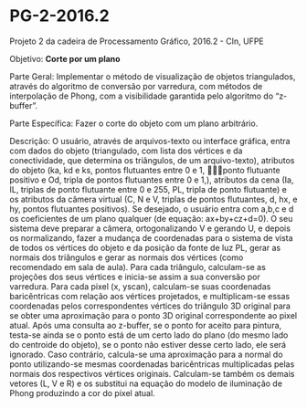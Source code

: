 # PG-2-2016.2
Projeto 2 da cadeira de Processamento Gráfico, 2016.2 - CIn, UFPE

Objetivo: **Corte por um plano**

Parte Geral: Implementar o método de visualização de objetos triangulados, através do algoritmo de conversão por varredura, com métodos de interpolação de Phong, com a visibilidade garantida pelo algoritmo do “z-buffer”.

Parte Específica: Fazer o corte do objeto com um plano arbitrário.

Descrição: O usuário, através de arquivos-texto ou interface gráfica, entra com dados do objeto (triangulado, com lista dos vértices e da conectividade, que determina os triângulos, de um arquivo-texto), atributos do objeto (ka, kd e ks, pontos flutuantes entre 0 e 1, ponto flutuante positivo e Od, tripla de pontos flutuantes entre 0 e 1,), atributos da cena (Ia, IL, triplas de ponto flutuante entre 0 e 255, PL, tripla de ponto flutuante) e os atributos da câmera virtual (C, N e V, triplas de pontos flutuantes, d, hx, e hy, pontos flutuantes positivos). Se desejado, o usuário entra com a,b,c e d os coeficientes de um plano qualquer (de equação: ax+by+cz+d=0). O seu sistema deve preparar a câmera, ortogonalizando V e gerando U, e depois os normalizando, fazer a mudança de coordenadas para o sistema de vista de todos os vértices do objeto e da posição da fonte de luz PL, gerar as normais dos triângulos e gerar as normais dos vértices (como recomendado em sala de aula). Para cada triângulo, calculam-se as projeções dos seus vértices e inicia-se assim a sua conversão por varredura. Para cada pixel (x, yscan), calculam-se suas coordenadas baricêntricas com relação aos vértices projetados, e multiplicam-se essas coordenadas pelos correspondentes vértices do triângulo 3D original para se obter uma aproximação para o ponto 3D original correspondente ao pixel atual. Após uma consulta ao z-buffer, se o ponto for aceito para pintura, testa-se ainda se o ponto está de um certo lado do plano (do mesmo lado do centroide do objeto), se o ponto não estiver desse certo lado, ele será ignorado. Caso contrário, calcula-se uma aproximação para a normal do ponto utilizando-se mesmas coordenadas baricêntricas multiplicadas pelas normais dos respectivos vértices originais. Calculam-se também os demais vetores (L, V e R) e os substitui na equação do modelo de iluminação de Phong produzindo a cor do pixel atual.
